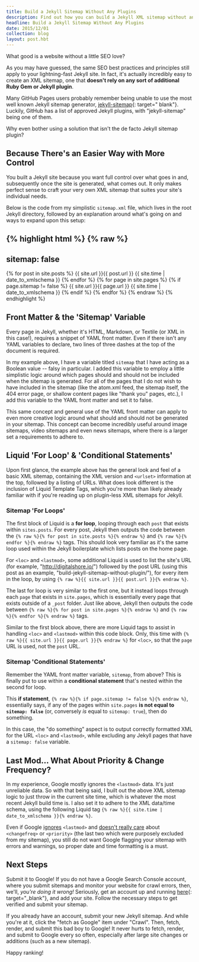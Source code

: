 ```yaml
---
title: Build a Jekyll Sitemap Without Any Plugins
description: Find out how you can build a Jekyll XML sitemap without any additional plugins or Gems.
headline: Build a Jekyll Sitemap Without Any Plugins
date: 2015/12/01
collection: blog
layout: post.hbt
---
```


<p class="lead">What good is a website without a little SEO love?</p>

As you may have guessed, the same SEO best practices and principles still apply to your lightning-fast Jekyll site. In fact, it's actually incredibly easy to create an XML sitemap, one that **doesn't rely on any sort of additional Ruby Gem or Jekyll plugin**.

Many GitHub Pages users probably remember being unable to use the most well known Jekyll sitemap generator, [jekyll-sitemap](https://github.com/jekyll/jekyll-sitemap){: target=" blank"}. Luckily, GitHub has a list of approved Jekyll plugins, with "jekyll-sitemap" being one of them.

Why even bother using a solution that isn't the de facto Jekyll sitemap plugin?

## Because There's an Easier Way with More Control
You built a Jekyll site because you want full control over what goes in and, subsequently once the site is generated, what comes out. It only makes perfect sense to craft your very own XML sitemap that suites your site's individual needs.

Below is the code from my simplistic `sitemap.xml` file, which lives in the root Jekyll directory, followed by an explanation around what's going on and ways to expand upon this setup:

{% highlight html %}
{% raw %}
---
sitemap: false
---
<?xml version="1.0" encoding="UTF-8"?>
<urlset xmlns="http://www.sitemaps.org/schemas/sitemap/0.9">
  {% for post in site.posts %}
  <url>
    <loc>{{ site.url }}{{ post.url }}</loc>
    <lastmod>{{ site.time | date_to_xmlschema }}</lastmod>
  </url>
  {% endfor %}
  {% for page in site.pages %}
  {% if page.sitemap != false %}
  <url>
    <loc>{{ site.url }}{{ page.url }}</loc>
    <lastmod>{{ site.time | date_to_xmlschema }}</lastmod>
  </url>
  {% endif %}
  {% endfor %}
</urlset>
{% endraw %}
{% endhighlight %}

## Front Matter & the 'Sitemap' Variable
Every page in Jekyll, whether it's HTML, Markdown, or Textile (or XML in this case!), requires a snippet of YAML front matter. Even if there isn't any YAML variables to declare, two lines of three dashes at the top of the document is required.

In my example above, I have a variable titled `sitemap` that I have acting as a Boolean value -- falsy in particular. I added this variable to employ a little simplistic logic around which pages should and should not be included when the sitemap is generated. For all of the pages that I do not wish to have included in the sitemap (like the atom.xml feed, the sitemap itself, the 404 error page, or shallow content pages like "thank you" pages, etc.), I add this variable to the YAML front matter and set it to false.

This same concept and general use of the YAML front matter can apply to even more creative logic around what should and should not be generated in your sitemap. This concept can become incredibly useful around image sitemaps, video sitemaps and even news sitemaps, where there is a larger set a requirements to adhere to.

## Liquid 'For Loop' & 'Conditional Statements'
Upon first glance, the example above has the general look and feel of a basic XML sitemap, containing the XML version and `<urlset>` information at the top, followed by a listing of URLs. What does look different is the inclusion of Liquid Template Tags, which you're more than likely already familiar with if you're reading up on plugin-less XML sitemaps for Jekyll.

### Sitemap 'For Loops'
The first block of Liquid is a **for loop**, looping through each `post` that exists within `sites.posts`. For every post, Jekyll then outputs the code between the `{% raw %}{% for post in site.posts %}{% endraw %}` and `{% raw %}{% endfor %}{% endraw %}` tags. This should look very familiar as it's the same loop used within the Jekyll boilerplate which lists posts on the home page.

For `<loc>` and `<lastmod>`, some additional Liquid is used to list the site's URL (for example, "http://digitalshore.io/") followed by the post URL (using this post as an example, "build-jekyll-sitemap-without-plugin/"), for every item in the loop, by using `{% raw %}{{ site.url }}{{ post.url }}{% endraw %}`.

The last for loop is very similar to the first one, but it instead loops through each `page` that exists in `site.pages`, which is essentially every page that exists outside of a `_post` folder. Just like above, Jekyll then outputs the code between `{% raw %}{% for post in site.pages %}{% endraw %}` and `{% raw %}{% endfor %}{% endraw %}` tags.

Similar to the first block above, there are more Liquid tags to assist in handling `<loc>` and `<lastmod>` within this code block. Only, this time with `{% raw %}{{ site.url }}{{ page.url }}{% endraw %}` for `<loc>`, so that the `page` URL is used, not the `post` URL.

### Sitemap 'Conditional Statements'
Remember the YAML front matter variable, `sitemap`, from above? This is finally put to use within a **conditional statement** that's nested within the second for loop.

This **if statement**, `{% raw %}{% if page.sitemap != false %}{% endraw %}`, essentially says, if any of the pages within `site.pages` **is not equal to `sitemap: false`** (or, conversely *is* equal to `sitemap: true`), then do something.

In this case, the "do something" aspect is to output correctly formatted XML for the URL `<loc>` and `<lastmod>`, while excluding any Jekyll pages that have a `sitemap: false` variable.

## Last Mod... What About Priority & Change Frequency?
In my experience, Google mostly ignores the `<lastmod>` data. It's just unreliable data. So with that being said, I built out the above XML sitemap logic to just throw in the current site time, which is whatever the most recent Jekyll build time is. I also set it to adhere to the XML data/time schema, using the following Liquid tag `{% raw %}{{ site.time | date_to_xmlschema }}{% endraw %}`.

Even if Google [ignores](https://www.seroundtable.com/google-lastmod-xml-sitemap-20579.html) `<lastmod>` and [doesn't really care](https://www.seroundtable.com/google-priority-change-frequency-xml-sitemap-20273.html) about `<changefreq>` or `<priority>` (the last two which were purposely excluded from my sitemap), you still do not want Google flagging your sitemap with errors and warnings, so proper date and time formatting is a must.

## Next Steps

Submit it to Google! If you do not have a Google Search Console account, where you submit sitemaps and monitor your website for crawl errors, then, we'll, *you're doing it wrong!* Seriously, get an account up and running [here](https://www.google.com/webmasters/tools){: target="_blank"}, and add your site. Follow the necessary steps to get verified and submit your sitemap.

If you already have an account, submit your new Jekyll sitemap. And while you're at it, click the "fetch as Google" item under "Crawl". Then, fetch, render, and submit this bad boy to Google! It never hurts to fetch, render, and submit to Google every so often, especially after large site changes or additions (such as a new sitemap).

Happy ranking!
